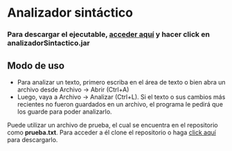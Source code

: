 # Analizador sintáctico
### Para descargar el ejecutable, [acceder aquí](https://github.com/mnomico/analizadorLexico/releases/tag/release) y hacer click en **analizadorSintactico.jar**

## Modo de uso
- Para analizar un texto, primero escriba en el área de texto o bien abra un archivo desde Archivo -> Abrir (Ctrl+A)  
- Luego, vaya a Archivo -> Analizar (Ctrl+L). Si el texto o sus cambios más recientes no fueron guardados en un archivo, el programa le pedirá que los guarde para poder analizarlo.

Puede utilizar un archivo de prueba, el cual se encuentra en el repositorio como **prueba.txt**. Para acceder a él clone el repositorio o haga 
<a href="https://raw.githubusercontent.com/mnomico/analizadorSintactico/refs/heads/master/prueba.txt" download>click aquí</a> para descargarlo.
